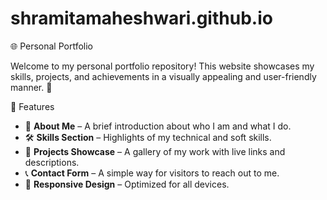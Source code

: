 # shramitamaheshwari.github.io

🌐 Personal Portfolio

Welcome to my personal portfolio repository! This website showcases my skills, projects, and achievements in a visually appealing and user-friendly manner. 🚀

 📌 Features
- 💼 **About Me** – A brief introduction about who I am and what I do.
- 🛠 **Skills Section** – Highlights of my technical and soft skills.
- 📂 **Projects Showcase** – A gallery of my work with live links and descriptions.
- 📞 **Contact Form** – A simple way for visitors to reach out to me.
- 🎨 **Responsive Design** – Optimized for all devices.


